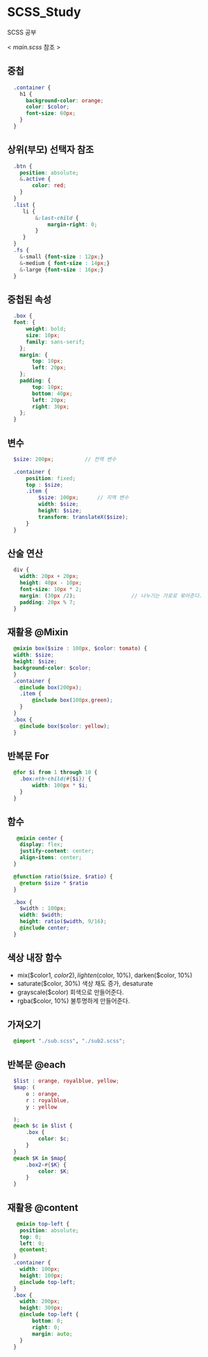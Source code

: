 # SCSS_Study
SCSS 공부

< _main.scss_ 참조 >

## 중첩

```scss
  .container {
    h1 {
      background-color: orange;
      color: $color;
      font-size: 60px;
    }
  }
```
## 상위(부모) 선택자 참조

```scss
  .btn {
    position: absolute;
    &.active {                  
        color: red;
    }
  }
  .list {
     li {
         &:last-child {
             margin-right: 0;
         }
     }
  }
  .fs {
    &-small {font-size : 12px;}
    &-medium { font-size : 14px;}
    &-large {font-size : 16px;}
  }
```
## 중첩된 속성

```scss
  .box {
  font: {
      weight: bold;
      size: 10px;
      family: sans-serif;
    };
    margin: {
        top: 10px;
        left: 20px;
    };
    padding: {
        top: 10px;
        bottom: 40px;
        left: 20px;
        right: 30px;
    };
  }
```
## 변수

```scss
  $size: 200px;          // 전역 변수

  .container {
      position: fixed;
      top : $size;
      .item {
          $size: 100px;      // 지역 변수
          width: $size;
          height: $size;
          transform: translateX($size);
      }
  }
```
## 산술 연산

```scss
  div {
    width: 20px + 20px;
    height: 40px - 10px;
    font-size: 10px * 2;
    margin: (30px /2);                  // 나누기는 가로로 묶어준다.
    padding: 20px % 7;
  }
```
## 재활용 @Mixin

```scss
  @mixin box($size : 100px, $color: tomato) {
  width: $size;
  height: $size;
  background-color: $color;
  }
  .container {
    @include box(200px);
    .item {
        @include box(100px,green);
    }
  }
  .box {
    @include box($color: yellow);
  }
```

## 반복문 For

```scss
  @for $i from 1 through 10 {
    .box:nth-child(#{$i}) {
        width: 100px * $i;
    }
  }
```
## 함수

```scss
   @mixin center {
    display: flex;
    justify-content: center;
    align-items: center;
  }

  @function ratio($size, $ratio) {
    @return $size * $ratio
  }

  .box {
    $width : 100px;
    width: $width;
    height: ratio($width, 9/16);
    @include center;
  }
```
## 색상 내장 함수
- mix($color1, $color2), lighten($color, 10%), darken($color, 10%)
- saturate($color, 30%) 색상 채도 증가, desaturate
- grayscale($color) 회색으로 만들어준다.
- rgba($color, 10%) 불투명하게 만들어준다.

## 가져오기

```scss
  @import "./sub.scss", "./sub2.scss";
```
## 반복문 @each

```scss
  $list : orange, royalblue, yellow;
  $map: (
      o : orange,
      r : royalblue,
      y : yellow

  );
  @each $c in $list {
      .box {
          color: $c;
      }
  }
  @each $K in $map{
      .box2-#{$K} {
          color: $K;
      }
  }
```
## 재활용 @content

```scss
   @mixin top-left {
    position: absolute;
    top: 0;
    left: 0;
    @content;
  }
  .container {
    width: 100px;
    height: 100px;
    @include top-left;
  }
  .box {
    width: 200px;
    height: 300px;
    @include top-left {
        bottom: 0;
        right: 0;
        margin: auto;
    }
  }
```

